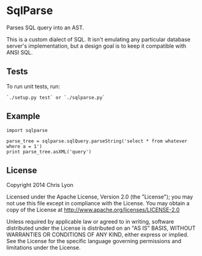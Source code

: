 # SqlParse

Parses SQL query into an AST.

This is a custom dialect of SQL. It isn't emulating any particular database server's implementation, but a design
goal is to keep it compatible with ANSI SQL.

## Tests

To run unit tests, run:

    `./setup.py test` or `./sqlparse.py`

## Example

    import sqlparse

    parse_tree = sqlparse.sqlQuery.parseString('select * from whatever where a = 1')
    print parse_tree.asXML('query')

## License

Copyright 2014 Chris Lyon

Licensed under the Apache License, Version 2.0 (the "License");
you may not use this file except in compliance with the License.
You may obtain a copy of the License at http://www.apache.org/licenses/LICENSE-2.0

Unless required by applicable law or agreed to in writing, software
distributed under the License is distributed on an "AS IS" BASIS,
WITHOUT WARRANTIES OR CONDITIONS OF ANY KIND, either express or implied.
See the License for the specific language governing permissions and
limitations under the License.
